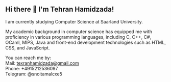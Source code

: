 ## Hi there 👋 I'm Tehran Hamidzada!

 I am currently studying Computer Science at Saarland University. 
 
 My academic background in computer science has equipped me with proficiency in various programming languages, including C, C++, C#, OCaml, MIPS, Java
 and front-end development technologies such as HTML, CSS, and JavaScript. 

 You can reach me by: <br />
 Mail: texranhamidzada@gmail.com<br />
 Phone: +4915212536097<br />
 Telegram: @snoitamalcxe5

